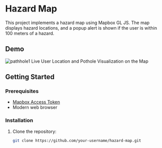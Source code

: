 
# Hazard Map

This project implements a hazard map using Mapbox GL JS. The map displays hazard locations, and a popup alert is shown if the user is within 100 meters of a hazard.

## Demo
![pathhole1](https://github.com/saitej13sai/sai-map/assets/116536627/9b000a92-b9cd-4455-a550-d354dc855027)
Live User Location and Pothole Visualization on the Map
## Getting Started

### Prerequisites

- [Mapbox Access Token](https://www.mapbox.com/)
- Modern web browser

### Installation

1. Clone the repository:

   ```bash
   git clone https://github.com/your-username/hazard-map.git
